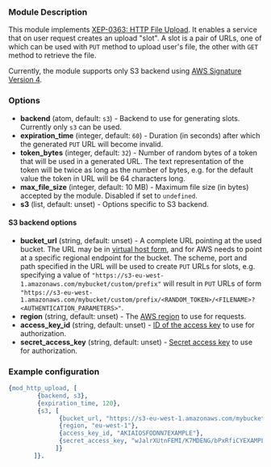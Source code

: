 ### Module Description
This module implements [XEP-0363: HTTP File Upload](https://xmpp.org/extensions/xep-0363.html). It enables a service that on user request creates an upload "slot". A slot is a pair of URLs, one of which can be used with `PUT` method to upload user's file, the other with `GET` method to retrieve the file.

Currently, the module supports only S3 backend using [AWS Signature Version 4](https://docs.aws.amazon.com/AmazonS3/latest/API/sig-v4-authenticating-requests.html).

### Options

* **backend** (atom, default: `s3`) - Backend to use for generating slots. Currently only `s3` can be used.
* **expiration_time** (integer, default: `60`) - Duration (in seconds) after which the generated `PUT` URL will become invalid.
* **token_bytes** (integer, default: `32`) - Number of random bytes of a token that will be used in a generated URL. The text representation of the token will be twice as long as the number of bytes, e.g. for the default value the token in URL will be 64 characters long.
* **max_file_size** (integer, default: 10 MB) - Maximum file size (in bytes) accepted by the module. Disabled if set to `undefined`.
* **s3** (list, default: unset) - Options specific to S3 backend.

#### S3 backend options

* **bucket_url** (string, default: unset) - A complete URL pointing at the used bucket. The URL may be in [virtual host form][aws-virtual-host], and for AWS needs to point at a specific regional endpoint for the bucket. The scheme, port and path specified in the URL will be used to create `PUT` URLs for slots, e.g. specifying a value of `"https://s3-eu-west-1.amazonaws.com/mybucket/custom/prefix"` will result in `PUT` URLs of form `"https://s3-eu-west-1.amazonaws.com/mybucket/custom/prefix/<RANDOM_TOKEN>/<FILENAME>?<AUTHENTICATION_PARAMETERS>"`.
* **region** (string, default: unset) - The [AWS region][aws-region] to use for requests.
* **access_key_id** (string, default: unset) - [ID of the access key][aws-keys] to use for authorization.
* **secret_access_key** (string, default: unset) - [Secret access key][aws-keys] to use for authorization.

[aws-virtual-host]: https://docs.aws.amazon.com/AmazonS3/latest/dev/VirtualHosting.html
[aws-region]: https://docs.aws.amazon.com/general/latest/gr/rande.html?shortFooter=true#s3_region
[aws-keys]: https://docs.aws.amazon.com/general/latest/gr/aws-sec-cred-types.html?shortFooter=true#access-keys-and-secret-access-keys

### Example configuration

```Erlang
{mod_http_upload, [
        {backend, s3},
        {expiration_time, 120},
        {s3, [
              {bucket_url, "https://s3-eu-west-1.amazonaws.com/mybucket"},
              {region, "eu-west-1"},
              {access_key_id, "AKIAIOSFODNN7EXAMPLE"},
              {secret_access_key, "wJalrXUtnFEMI/K7MDENG/bPxRfiCYEXAMPLEKEY"}
             ]}
       ]}.
```
